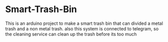 # Smart-Trash-Bin
This is an arduino project to make a smart trash bin that can divided a metal trash and a non metal trash. also this system is connected to telegram, so the cleaning service can clean up the trash before its too much
